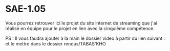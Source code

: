 # SAE-1.05

Vous pourrez retrouver ici le projet du site internet de streaming que j'ai réalisé en équipe pour le projet en lien avec la cinquième compétence.

PS : Il vous faudra ajouter à la main le dossier video à partir du lien suivant :              et le mettre dans le dossier rendus/TABAS'KHO
